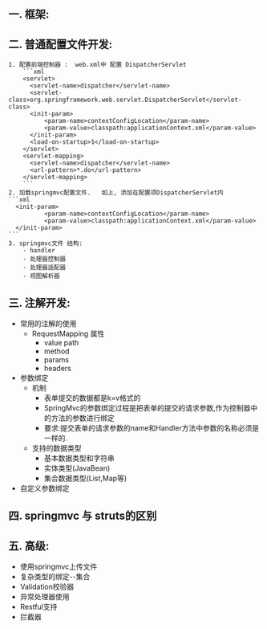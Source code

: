## 一. 框架:

## 二. 普通配置文件开发:
    1. 配置前端控制器 :  web.xml中 配置 DispatcherServlet
        ```xml
        <servlet>
          <servlet-name>dispatcher</servlet-name>
          <servlet-class>org.springframework.web.servlet.DispatcherServlet</servlet-class>
          <init-param>
              <param-name>contextConfigLocation</param-name>
              <param-value>classpath:applicationContext.xml</param-value>
          </init-param>
          <load-on-startup>1</load-on-startup>
        </servlet>
        <servlet-mapping>
          <servlet-name>dispatcher</servlet-name>
          <url-pattern>*.do</url-pattern>
        </servlet-mapping>
        ```
    2. 加载springmvc配置文件.   如上, 添加在配置项DispatcherServlet内
    ```xml
      <init-param>
              <param-name>contextConfigLocation</param-name>
              <param-value>classpath:applicationContext.xml</param-value>
      </init-param>
    ```
    3. springmvc文件 结构:
        - handler
        - 处理器控制器
        - 处理器适配器
        - 视图解析器

## 三. 注解开发:
  - 常用的注解的使用
    - RequestMapping 属性
      - value path
      - method
      - params
      - headers
  - 参数绑定
    - 机制
      - 表单提交的数据都是k=v格式的
      - SpringMvc的参数绑定过程是把表单的提交的请求参数,作为控制器中的方法的参数进行绑定
      - 要求:提交表单的请求参数的name和Handler方法中参数的名称必须是一样的.
    - 支持的数据类型
      - 基本数据类型和字符串
      - 实体类型(JavaBean)
      - 集合数据类型(List,Map等)
  - 自定义参数绑定
## 四. springmvc 与 struts的区别
## 五. 高级:
  - 使用springmvc上传文件
  - 复杂类型的绑定--集合
  - Validation校验器
  - 异常处理器使用
  - Restful支持
  - 拦截器
